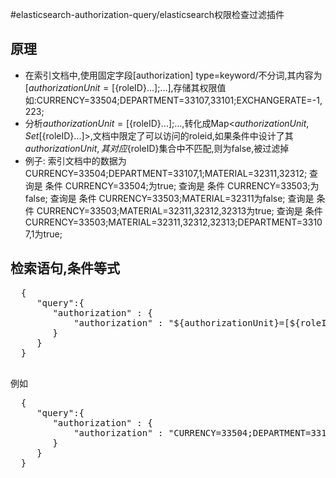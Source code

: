 #elasticsearch-authorization-query/elasticsearch权限检查过滤插件

## 原理
- 在索引文档中,使用固定字段[authorization] type=keyword/不分词,其内容为 [${authorizationUnit}=[${roleID}...];...],存储其权限值
  如:CURRENCY=33504;DEPARTMENT=33107,33101;EXCHANGERATE=-1,223;
- 分析${authorizationUnit}=[${roleID}...];...,转化成Map<${authorizationUnit},Set[${roleID}...]>,文档中限定了可以访问的roleid,如果条件中设计了其${authorizationUnit},其对应${roleID}集合中不匹配,则为false,被过滤掉
- 例子:
  索引文档中的数据为 CURRENCY=33504;DEPARTMENT=33107,1;MATERIAL=32311,32312;
  查询是 条件 CURRENCY=33504;为true;
  查询是 条件 CURRENCY=33503;为false;
  查询是 条件 CURRENCY=33503;MATERIAL=32311为false;
  查询是 条件 CURRENCY=33503;MATERIAL=32311,32312,32313为true;
  查询是 条件 CURRENCY=33503;MATERIAL=32311,32312,32313;DEPARTMENT=33107,1为true;

  
## 检索语句,条件等式
  <pre>
  {
     "query":{
        "authorization" : {
            "authorization" : "${authorizationUnit}=[${roleID}...];..."
        }
     }
  }
  </pre>
  例如
  <pre>
  {
     "query":{
        "authorization" : {
            "authorization" : "CURRENCY=33504;DEPARTMENT=33107;"
        }
     }
  }
  </pre>
